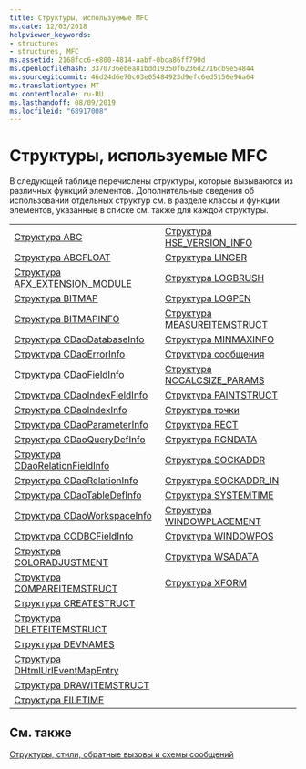 ```yaml
---
title: Структуры, используемые MFC
ms.date: 12/03/2018
helpviewer_keywords:
- structures
- structures, MFC
ms.assetid: 2168fcc6-e800-4814-aabf-0bca86ff790d
ms.openlocfilehash: 3370736ebea81bdd19350f6236d2716cb9e54844
ms.sourcegitcommit: 46d24d6e70c03e05484923d9efc6ed5150e96a64
ms.translationtype: MT
ms.contentlocale: ru-RU
ms.lasthandoff: 08/09/2019
ms.locfileid: "68917008"
---
```

# <a name="structures-used-by-mfc"></a>Структуры, используемые MFC

В следующей таблице перечислены структуры, которые вызываются из различных функций элементов. Дополнительные сведения об использовании отдельных структур см. в разделе классы и функции элементов, указанные в списке см. также для каждой структуры.

|||
|-|-|
|[Структура ABC](/windows/desktop/api/wingdi/ns-wingdi-abc)|[Структура HSE_VERSION_INFO](../../mfc/reference/hse-version-info-structure.md)|
|[Структура ABCFLOAT](/windows/desktop/api/wingdi/ns-wingdi-abcfloat)|[Структура LINGER](/windows/desktop/api/winsock/ns-winsock-linger)|
|[Структура AFX_EXTENSION_MODULE](../../mfc/reference/afx-extension-module-structure.md)|[Структура LOGBRUSH](/windows/desktop/api/wingdi/ns-wingdi-taglogbrush)|
|[Структура BITMAP](/windows/desktop/api/wingdi/ns-wingdi-tagbitmap)|[Структура LOGPEN](/windows/desktop/api/Wingdi/ns-wingdi-taglogpen)|
|[Структура BITMAPINFO](/windows/desktop/api/wingdi/ns-wingdi-tagbitmapinfo)|[Структура MEASUREITEMSTRUCT](/windows/desktop/api/winuser/ns-winuser-tagmeasureitemstruct)|
|[Структура CDaoDatabaseInfo](../../mfc/reference/cdaodatabaseinfo-structure.md)|[Структура MINMAXINFO](/windows/desktop/api/winuser/ns-winuser-tagminmaxinfo)|
|[Структура CDaoErrorInfo](../../mfc/reference/cdaoerrorinfo-structure.md)|[Структура сообщения](/windows/desktop/api/winuser/ns-winuser-tagmsg)|
|[Структура CDaoFieldInfo](../../mfc/reference/cdaofieldinfo-structure.md)|[Структура NCCALCSIZE_PARAMS](/windows/desktop/api/winuser/ns-winuser-tagnccalcsize_params)|
|[Структура CDaoIndexFieldInfo](../../mfc/reference/cdaoindexfieldinfo-structure.md)|[Структура PAINTSTRUCT](/windows/desktop/api/winuser/ns-winuser-tagpaintstruct)|
|[Структура CDaoIndexInfo](../../mfc/reference/cdaoindexinfo-structure.md)|[Структура точки](/windows/desktop/api/windef/ns-windef-tagpoint)|
|[Структура CDaoParameterInfo](../../mfc/reference/cdaoparameterinfo-structure.md)|[Структура RECT](/windows/desktop/api/windef/ns-windef-tagrect)|
|[Структура CDaoQueryDefInfo](../../mfc/reference/cdaoquerydefinfo-structure.md)|[Структура RGNDATA](/windows/desktop/api/wingdi/ns-wingdi-rgndata)|
|[Структура CDaoRelationFieldInfo](../../mfc/reference/cdaorelationfieldinfo-structure.md)|[Структура SOCKADDR](/windows/desktop/winsock/sockaddr-2)|
|[Структура CDaoRelationInfo](../../mfc/reference/cdaorelationinfo-structure.md)|[Структура SOCKADDR_IN](/windows/desktop/winsock/sockaddr-2)|
|[Структура CDaoTableDefInfo](../../mfc/reference/cdaotabledefinfo-structure.md)|[Структура SYSTEMTIME](/windows/desktop/api/minwinbase/ns-minwinbase-systemtime)
|[Структура CDaoWorkspaceInfo](../../mfc/reference/cdaoworkspaceinfo-structure.md)|[Структура WINDOWPLACEMENT](/windows/desktop/api/winuser/ns-winuser-tagwindowplacement)|
|[Структура CODBCFieldInfo](../../mfc/reference/codbcfieldinfo-structure.md)|[Структура WINDOWPOS](/windows/desktop/api/winuser/ns-winuser-tagwindowpos)
|[Структура COLORADJUSTMENT](/windows/desktop/api/wingdi/ns-wingdi-tagcoloradjustment)|[Структура WSADATA](/windows/desktop/api/winsock2/ns-winsock2-wsadata)|
|[Структура COMPAREITEMSTRUCT](/windows/desktop/api/winuser/ns-winuser-tagcompareitemstruct)|[Структура XFORM](/windows/desktop/api/wingdi/ns-wingdi-tagxform)|
|[Структура CREATESTRUCT](/windows/desktop/api/winuser/ns-winuser-tagcreatestructa)||
|[Структура DELETEITEMSTRUCT](/windows/desktop/api/winuser/ns-winuser-tagdeleteitemstruct)||
|[Структура DEVNAMES](/windows/desktop/api/commdlg/ns-commdlg-tagdevnames)||
|[Структура DHtmlUrlEventMapEntry](../../mfc/reference/dhtmlurleventmapentry-structure.md)||
|[Структура DRAWITEMSTRUCT](/windows/desktop/api/winuser/ns-winuser-tagdrawitemstruct)||
|[Структура FILETIME](/windows/desktop/api/minwinbase/ns-minwinbase-filetime)||

## <a name="see-also"></a>См. также

[Структуры, стили, обратные вызовы и схемы сообщений](../../mfc/reference/structures-styles-callbacks-and-message-maps.md)
